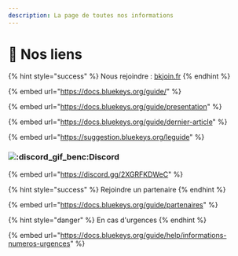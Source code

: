 ```yaml
---
description: La page de toutes nos informations
---
```


# 🔗 Nos liens

{% hint style="success" %}
Nous rejoindre : [bkjoin.fr](http://bkjoin.fr)
{% endhint %}

{% embed url="https://docs.bluekeys.org/guide/" %}

{% embed url="https://docs.bluekeys.org/guide/presentation" %}

{% embed url="https://docs.bluekeys.org/guide/dernier-article" %}

{% embed url="https://suggestion.bluekeys.org/leguide" %}



### ![:discord\_gif\_benc:](https://cdn.discordapp.com/emojis/745264159851151471.gif?v=1)Discord

{% embed url="https://discord.gg/2XGRFKDWeC" %}

{% hint style="success" %}
Rejoindre un partenaire
{% endhint %}

{% embed url="https://docs.bluekeys.org/guide/partenaires" %}

{% hint style="danger" %}
En cas d'urgences
{% endhint %}

{% embed url="https://docs.bluekeys.org/guide/help/informations-numeros-urgences" %}



